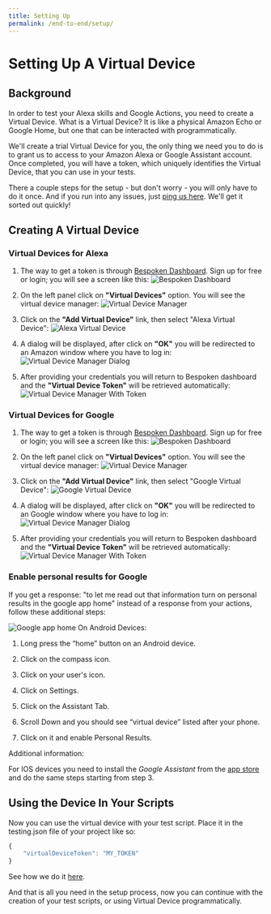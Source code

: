 ```yaml
---
title: Setting Up
permalink: /end-to-end/setup/
---
```


# Setting Up A Virtual Device
## Background
In order to test your Alexa skills and Google Actions, you need to create a Virtual Device. What is a Virtual Device? It is like a physical Amazon Echo or Google Home, but one that can be interacted with programmatically.

We'll create a trial Virtual Device for you, the only thing we need you to do is to grant us to access to your Amazon Alexa or Google Assistant account. Once completed, you will have a token, which uniquely identifies the Virtual Device, that you can use in your tests.

There a couple steps for the setup - but don't worry - you will only have to do it once. And if you run into any issues, just [ping us here](https://gitter.im/bespoken/bst). We'll get it sorted out quickly!

## Creating A Virtual Device
### Virtual Devices for Alexa
1. The way to get a token is through [Bespoken Dashboard](https://apps.bespoken.io/dashboard). Sign up for free or login; you will see a screen like this:
![Bespoken Dashboard](./assets/dashboard.gif "Bespoken Dashboard")

2. On the left panel click on **"Virtual Devices"** option. You will see the virtual device manager:
![Virtual Device Manager](./assets/virtualDeviceManager.gif "Virtual Device Manager")

3. Click on the **"Add Virtual Device"** link, then select "Alexa Virtual Device":
![Alexa Virtual Device](./assets/alexaVirtualDevice.gif "Alexa Virtual Device")

4. A dialog will be displayed, after click on **"OK"** you will be redirected to an Amazon window where you have to log in:
![Virtual Device Manager Dialog](./assets/VirtualDeviceManagerDialog.gif "Virtual Device Manager Dialog")

5. After providing your credentials you will return to Bespoken dashboard and the **"Virtual Device Token"** will be retrieved automatically:
![Virtual Device Manager With Token](./assets/VirtualDeviceManagerWithToken.gif "Virtual Device Manager With Token")

### Virtual Devices for Google
1. The way to get a token is through [Bespoken Dashboard](https://apps.bespoken.io/dashboard). Sign up for free or login; you will see a screen like this:
![Bespoken Dashboard](./assets/dashboard.gif "Bespoken Dashboard")

2. On the left panel click on **"Virtual Devices"** option. You will see the virtual device manager:
![Virtual Device Manager](./assets/virtualDeviceManager.gif "Virtual Device Manager")

3. Click on the **"Add Virtual Device"** link, then select "Google Virtual Device":
![Google Virtual Device](./assets/alexaVirtualDevice.gif "Google Virtual Device")

4. A dialog will be displayed, after click on **"OK"** you will be redirected to an Google window where you have to log in:
![Virtual Device Manager Dialog](./assets/VirtualDeviceManagerDialogGoogle.gif "Virtual Device Manager Dialog")

5. After providing your credentials you will return to Bespoken dashboard and the **"Virtual Device Token"** will be retrieved automatically:
![Virtual Device Manager With Token](./assets/VirtualDeviceManagerWithTokenGoogle.gif "Virtual Device Manager With Token")


### Enable personal results for Google

If you get a response: "to let me read out that information turn on personal results in the google app home" instead of a response from your actions, follow these additional steps:

![Google app home](./assets/enable-personal-results.gif "enable personal results")
On Android Devices:

1. Long press the “home” button on an Android device.

2. Click on the compass icon.

3. Click on your user's icon.

4. Click on Settings.

5. Click on the Assistant Tab.

6. Scroll Down and you should see “virtual device” listed after your phone.

7. Click on it and enable Personal Results.

Additional information:

For IOS devices you need to install the *Google Assistant* from the [app store](https://itunes.apple.com/us/app/google-assistant/id1220976145) and do the same steps starting from step 3.

## Using the Device In Your Scripts
Now you can use the virtual device with your test script. Place it in the testing.json file of your project like so:
``` js
{
    "virtualDeviceToken": "MY_TOKEN"
}
```

See how we do it [here](https://github.com/bespoken/virtual-device-example/blob/master/testing.json).

And that is all you need in the setup process, now you can continue with the creation of your test scripts, or using Virtual Device programmatically.
